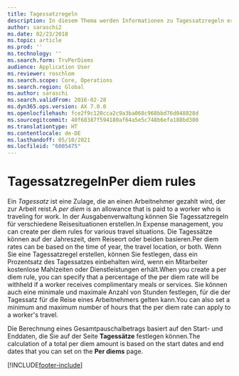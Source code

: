 ```yaml
---
title: Tagessatzregeln
description: In diesem Thema werden Informationen zu Tagessatzregeln erläutert.
author: saraschi2
ms.date: 02/23/2018
ms.topic: article
ms.prod: ''
ms.technology: ''
ms.search.form: TrvPerDiems
audience: Application User
ms.reviewer: roschlom
ms.search.scope: Core, Operations
ms.search.region: Global
ms.author: saraschi
ms.search.validFrom: 2016-02-28
ms.dyn365.ops.version: AX 7.0.0
ms.openlocfilehash: fce2f9c128cca2c9a3ba068c968bbd76d048828d
ms.sourcegitcommit: 40f68387f594180af64a5e5c748b6efa188bd300
ms.translationtype: HT
ms.contentlocale: de-DE
ms.lasthandoff: 05/10/2021
ms.locfileid: "6005475"
---
```

# <a name="per-diem-rules"></a><span data-ttu-id="79d7d-103">Tagessatzregeln</span><span class="sxs-lookup"><span data-stu-id="79d7d-103">Per diem rules</span></span>

<span data-ttu-id="79d7d-104">Ein *Tagessatz* ist eine Zulage, die an einen Arbeitnehmer gezahlt wird, der zur Arbeit reist.</span><span class="sxs-lookup"><span data-stu-id="79d7d-104">A *per diem* is an allowance that is paid to a worker who is traveling for work.</span></span> <span data-ttu-id="79d7d-105">In der Ausgabenverwaltung können Sie Tagessatzregeln für verschiedene Reisesituationen erstellen.</span><span class="sxs-lookup"><span data-stu-id="79d7d-105">In Expense management, you can create per diem rules for various travel situations.</span></span> <span data-ttu-id="79d7d-106">Die Tagessätze können auf der Jahreszeit, dem Reiseort oder beiden basieren.</span><span class="sxs-lookup"><span data-stu-id="79d7d-106">Per diem rates can be based on the time of year, the travel location, or both.</span></span> <span data-ttu-id="79d7d-107">Wenn Sie eine Tagessatzregel erstellen, können Sie festlegen, dass ein Prozentsatz des Tagessatzes einbehalten wird, wenn ein Mitarbeiter kostenlose Mahlzeiten oder Dienstleistungen erhält.</span><span class="sxs-lookup"><span data-stu-id="79d7d-107">When you create a per diem rule, you can specify that a percentage of the per diem rate will be withheld if a worker receives complimentary meals or services.</span></span> <span data-ttu-id="79d7d-108">Sie können auch eine minimale und maximale Anzahl von Stunden festlegen, für die der Tagessatz für die Reise eines Arbeitnehmers gelten kann.</span><span class="sxs-lookup"><span data-stu-id="79d7d-108">You can also set a minimum and maximum number of hours that the per diem rate can apply to a worker's travel.</span></span>

<span data-ttu-id="79d7d-109">Die Berechnung eines Gesamtpauschalbetrags basiert auf den Start- und Enddaten, die Sie auf der Seite **Tagessätze** festlegen können.</span><span class="sxs-lookup"><span data-stu-id="79d7d-109">The calculation of a total per diem amount is based on the start dates and end dates that you can set on the **Per diems** page.</span></span>


[!INCLUDE[footer-include](../includes/footer-banner.md)]